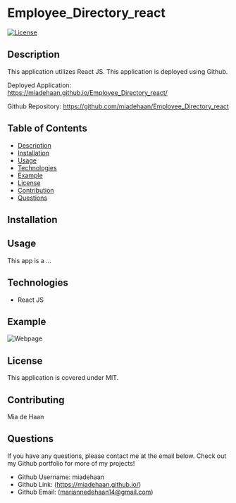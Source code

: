 # Employee_Directory_react

[![License](https://img.shields.io/badge/License-MIT-blue.svg)](https://opensource.org/licenses/MIT)


## Description 
This application utilizes React JS.
This application is deployed using Github.

Deployed Application: https://miadehaan.github.io/Employee_Directory_react/ 

Github Repository: https://github.com/miadehaan/Employee_Directory_react

## Table of Contents
- [Description](#Description)
- [Installation](#Installation)
- [Usage](#Usage)
- [Technologies](#Technologies)
- [Example](#Example)
- [License](#License)
- [Contribution](#Contribution)
- [Questions](#Questions)


## Installation

    
## Usage
This app is a ...


## Technologies
- React JS

## Example

![Webpage]()

    
## License
This application is covered under MIT.
    
## Contributing
Mia de Haan
    
## Questions
If you have any questions, please contact me at the email below. Check out my Github portfolio for more of my projects!

- Github Username: miadehaan
- Github Link: (https://miadehaan.github.io/)
- Github Email: (mariannedehaan14@gmail.com)

